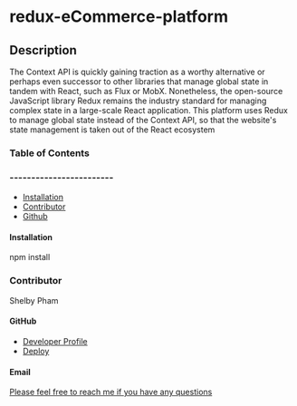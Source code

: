 # redux-eCommerce-platform

  ## Description 
  The Context API is quickly gaining traction as a worthy alternative or perhaps even successor to other libraries that manage global state in tandem with React, such as Flux or MobX. Nonetheless, the open-source JavaScript library Redux remains the industry standard for managing complex state in a large-scale React application. 
  This platform uses Redux to manage global state instead of the Context API, so that the website's state management is taken out of the React ecosystem


  ### Table of Contents
  ### ------------------------
  * [Installation](#installation)
  * [Contributor](#contributor)
  * [Github](#github)
  
  
  #### Installation
  npm install 


  ### Contributor
  Shelby Pham


  #### GitHub
  * [Developer Profile](https://github.com/ncp9988)
  * [Deploy](https://redux-ecommerceplatform.herokuapp.com/)

  #### Email
  <a href="mailto:ncp9988@gmail.com"> Please feel free to reach me if you have any questions</a>

  

  




